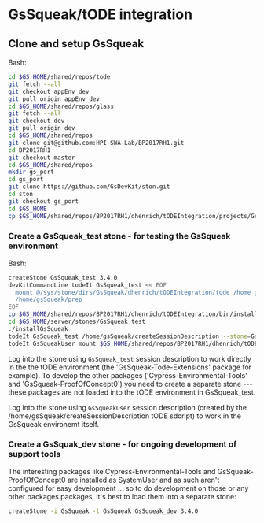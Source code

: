 # GsSqueak/tODE integration

## Clone and setup GsSqueak

Bash:

```sh
cd $GS_HOME/shared/repos/tode
git fetch --all
git checkout appEnv_dev
git pull origin appEnv_dev
cd $GS_HOME/shared/repos/glass
git fetch --all
git checkout dev
git pull origin dev
cd $GS_HOME/shared/repos
git clone git@github.com:HPI-SWA-Lab/BP2017RH1.git
cd BP2017RH1
git checkout master
cd $GS_HOME/shared/repos
mkdir gs_port
cd gs_port
git clone https://github.com/GsDevKit/ston.git
cd ston
git checkout gs_port
cd $GS_HOME
cp $GS_HOME/shared/repos/BP2017RH1/dhenrich/tODEIntegration/projects/GsSqueak.ston $GS_HOME/sys/local/server/projects
```

### Create a GsSqueak_test stone - for testing the GsSqueak environment

Bash:

```sh
createStone GsSqueak_test 3.4.0
devKitCommandLine todeIt GsSqueak_test << EOF
  mount @/sys/stone/dirs/GsSqueak/dhenrich/tODEIntegration/tode /home gsSqueak
  /home/gsSqueak/prep
EOF
cp $GS_HOME/shared/repos/BP2017RH1/dhenrich/tODEIntegration/bin/installGsSqueak $GS_HOME/server/stones/GsSqueak_test
cd $GS_HOME/server/stones/GsSqueak_test
./installGsSqueak
todeIt GsSqueak_test /home/gsSqueak/createSessionDescription --stone=GsSqueak_test
todeIt GsSqueakUser mount $GS_HOME/shared/repos/BP2017RH1/dhenrich/tODEIntegration/tode /home gsSqueak
```

Log into the stone using `GsSqueak_test` session description to work directly in the the tODE environment (the 'GsSqueak-Tode-Extensions' package for example). To develop the other packages ('Cypress-Environmental-Tools' and 'GsSqueak-ProofOfConcept0') you need to create a separate stone --- these packages are not loaded into the tODE environment in GsSqueak_test.

Log into the stone using `GsSqueakUser` session description (created by the /home/gsSqueak/createSessionDescription tODE sdcript) to work in the GsSqueak environemt itself.

### Create a GsSquak_dev stone - for ongoing development of support tools

The interesting packages like Cypress-Environmental-Tools and GsSqueak-ProofOfConcept0 are installed as SystemUser and as such aren't configured for easy development ... so to do development on those or any other packages packages, it's best to load them into a separate stone:


```sh
createStone -i GsSqueak -l GsSqueak GsSqueak_dev 3.4.0
```
 
